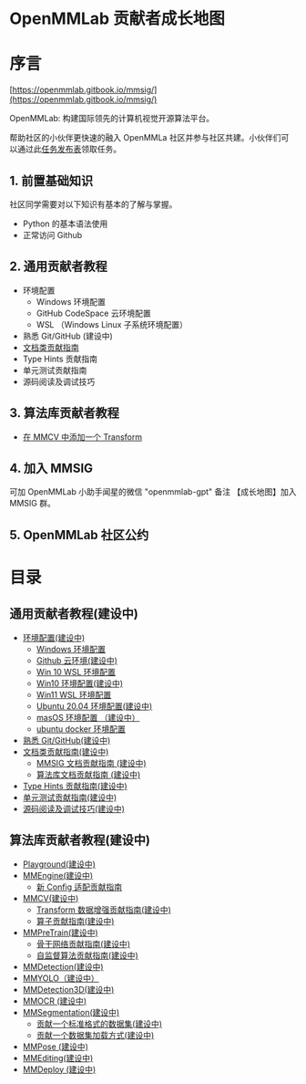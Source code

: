 # OpenMMLab 贡献者成长地图

# 序言
[https://openmmlab.gitbook.io/mmsig/](https://openmmlab.gitbook.io/mmsig/)

OpenMMLab: 构建国际领先的计算机视觉开源算法平台。

帮助社区的小伙伴更快速的融入 OpenMMLa 社区并参与社区共建。小伙伴们可以通过此[任务发布表](https://aicarrier.feishu.cn/sheets/shtcnE5FlKLcg4vMjMMoq4kFL1f)领取任务。

## 1. 前置基础知识

社区同学需要对以下知识有基本的了解与掌握。

* Python 的基本语法使用
* 正常访问 Github

## 2. 通用贡献者教程

* 环境配置
  * Windows 环境配置
  * GitHub CodeSpace 云环境配置
  * WSL （Windows Linux 子系统环境配置）
* 熟悉 Git/GitHub (建设中)
* [文档类贡献指南](general/doc.md)
* Type Hints 贡献指南
* 单元测试贡献指南
* 源码阅读及调试技巧

## 3. 算法库贡献者教程

- [在 MMCV 中添加一个 Transform](./mm/mmcv/transform-shu-ju-zeng-qiang-gong-xian-zhi-nan-jian-she-zhong.md)

## 4. 加入 MMSIG

可加 OpenMMLab 小助手闻星的微信 "openmmlab-gpt" 备注 【成长地图】加入 MMSIG 群。

## 5. OpenMMLab 社区公约


# 目录

## 通用贡献者教程(建设中) <a href="#general" id="general"></a>

* [环境配置(建设中)](general/env/README.md)
  * [Windows 环境配置](general/env/win11.md)
  * [Github 云环境(建设中)](general/env/github.md)
  * [Win 10 WSL 环境配置](general/env/win10wsl.md)
  * [Win10 环境配置(建设中)](general/env/win10.md)
  * [Win11 WSL 环境配置](general/env/win11wsl.md)
  * [Ubuntu 20.04 环境配置(建设中)](general/env/ubuntu20.md)
  * [masOS 环境配置 （建设中）](general/env/macos.md)
  * [ubuntu docker 环境配置](general/env/ubuntu\_docker.md)
* [熟悉 Git/GitHub(建设中)](general/shu-xi-gitgithub-jian-she-zhong.md)
* [文档类贡献指南(建设中)](general/doc.md)
  * [MMSIG 文档贡献指南 (建设中)](general/doc/mmsigdoc.md)
  * [算法库文档贡献指南 (建设中)](general/doc/repodoc.md)
* [Type Hints 贡献指南(建设中)](general/typehints.md)
* [单元测试贡献指南(建设中)](general/dan-yuan-ce-shi-gong-xian-zhi-nan-jian-she-zhong.md)
* [源码阅读及调试技巧(建设中)](general/sourcedebug.md)

## 算法库贡献者教程(建设中) <a href="#mm" id="mm"></a>

* [Playground(建设中)](mm/playground-jian-she-zhong.md)
* [MMEngine(建设中)](mm/mmengine.md)
  * [新 Config 适配贡献指南](mm/mmengine/newconfig.md)
* [MMCV(建设中)](mm/mmcv.md)
  * [Transform 数据增强贡献指南(建设中)](mm/mmcv/transform-shu-ju-zeng-qiang-gong-xian-zhi-nan-jian-she-zhong.md)
  * [算子贡献指南(建设中)](mm/mmcv/suan-zi-gong-xian-zhi-nan-jian-she-zhong.md)
* [MMPreTrain(建设中)](mm/mmpretrain/README.md)
  * [骨干网络贡献指南(建设中)](mm/mmpretrain/backbone.md)
  * [自监督算法贡献指南(建设中)](mm/mmpretrain/selfsupc.md)
* [MMDetection(建设中)](mm/mmdetection.md)
* [MMYOLO（建设中）](mm/mmyolo.md)
* [MMDetection3D(建设中)](mm/mmdetection3d.md)
* [MMOCR (建设中)](mm/mmocr.md)
* [MMSegmentation(建设中)](mm/mmsegmentation.md)
  * [贡献一个标准格式的数据集(建设中)](mm/mmsegmentation/standdata.md)
  * [贡献一个数据集加载方式(建设中)](mm/mmsegmentation/dataloader.md)
* [MMPose (建设中)](mm/mmpose.md)
* [MMEditing(建设中)](mm/mmediting.md)
* [MMDeploy (建设中)](mm/mmdeploy.md)

